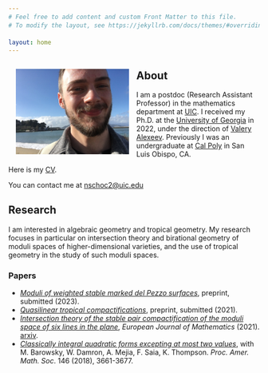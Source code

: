 ```yaml
---
# Feel free to add content and custom Front Matter to this file.
# To modify the layout, see https://jekyllrb.com/docs/themes/#overriding-theme-defaults

layout: home
---
```


<img src='assets/images/profile.jpg' style="float:left; width:45%; margin:15px;"/>

## About

I am a postdoc (Research Assistant Professor) in the mathematics department at [UIC](https://mscs.uic.edu). I received my Ph.D. at the [University of Georgia](https://math.uga.edu) in 2022, under the direction of [Valery Alexeev](http://alpha.math.uga.edu/~valery/). Previously I was an undergraduate at [Cal Poly](https://math.calpoly.edu) in San Luis Obispo, CA.

Here is my [CV](https://www.dropbox.com/s/s9q2d4r7uygy3q9/cv.pdf?dl=0).

You can contact me at nschoc2@uic.edu

## Research

I am interested in algebraic geometry and tropical geometry. My research focuses in particular on intersection theory and birational geometry of moduli spaces of higher-dimensional varieties, and the use of tropical geometry in the study of such moduli spaces. 

### Papers
- [*Moduli of weighted stable marked del Pezzo surfaces*](https://arxiv.org/abs/2305.06922), preprint, submitted (2023).
- [*Quasilinear tropical compactifications*](https://arxiv.org/abs/2112.02062), preprint, submitted (2021).
- [*Intersection theory of the stable pair compactification of the moduli space of six lines in the plane*](https://rdcu.be/cCiIQ), *European Journal of Mathematics* (2021). [arxiv](https://arxiv.org/abs/2009.06056).
- [*Classically integral quadratic forms excepting at most two values*](https://arxiv.org/pdf/1608.01656v1.pdf), with M. Barowsky, W. Damron, A. Mejia, F. Saia, K. Thompson. *Proc. Amer. Math. Soc*. 146 (2018), 3661-3677.

